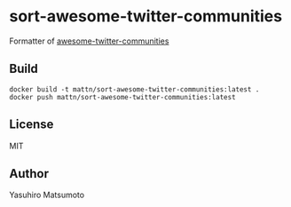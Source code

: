 # sort-awesome-twitter-communities

Formatter of [awesome-twitter-communities](https://github.com/mattn/awesome-twitter-communities)

## Build

```
docker build -t mattn/sort-awesome-twitter-communities:latest .
docker push mattn/sort-awesome-twitter-communities:latest
```

## License

MIT

## Author

Yasuhiro Matsumoto
